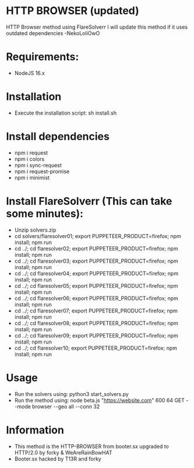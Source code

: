 # HTTP BROWSER (updated)
HTTP Browser method using FlareSolverr
I will update this method if it uses outdated dependencies -NekoLoliOwO

# Requirements:
- NodeJS 16.x

# Installation
- Execute the installation script: sh install.sh

# Install dependencies
- npm i request
- npm i colors
- npm i sync-request
- npm i request-promise
- npm i minimist

# Install FlareSolverr (This can take some minutes):
- Unzip solvers.zip
- cd solvers/flaresolver01; export PUPPETEER_PRODUCT=firefox; npm install; npm run
- cd ../; cd flaresolver02; export PUPPETEER_PRODUCT=firefox; npm install; npm run
- cd ../; cd flaresolver03; export PUPPETEER_PRODUCT=firefox; npm install; npm run
- cd ../; cd flaresolver04; export PUPPETEER_PRODUCT=firefox; npm install; npm run
- cd ../; cd flaresolver05; export PUPPETEER_PRODUCT=firefox; npm install; npm run
- cd ../; cd flaresolver06; export PUPPETEER_PRODUCT=firefox; npm install; npm run
- cd ../; cd flaresolver07; export PUPPETEER_PRODUCT=firefox; npm install; npm run
- cd ../; cd flaresolver08; export PUPPETEER_PRODUCT=firefox; npm install; npm run
- cd ../; cd flaresolver09; export PUPPETEER_PRODUCT=firefox; npm install; npm run
- cd ../; cd flaresolver10; export PUPPETEER_PRODUCT=firefox; npm install; npm run

# Usage
- Run the solvers using: python3 start_solvers.py
- Run the method using: node beta.js "https://website.com" 600 64 GET --mode browser --geo all --conn 32

# Information
- This method is the HTTP-BROWSER from booter.sx upgraded to HTTP/2.0 by forky & WeAreRainBowHAT
- Booter.sx hacked by T13R and forky
